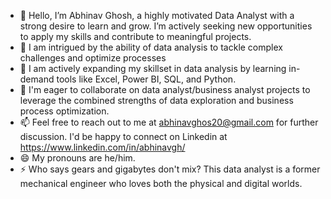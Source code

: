 - 👋 Hello, I’m Abhinav Ghosh, a highly motivated Data Analyst with a strong desire to learn and grow. I’m actively seeking new opportunities to apply my skills and contribute to meaningful projects.
- 👀 I am intrigued by the ability of data analysis to tackle complex challenges and optimize processes
- 🌱 I am actively expanding my skillset in data analysis by learning in-demand tools like Excel, Power BI, SQL, and Python.
- 💞️ I'm eager to collaborate on data analyst/business analyst projects to leverage the combined strengths of data exploration and business process optimization.
- 📫 Feel free to reach out to me at abhinavghos20@gmail.com for further discussion. I'd be happy to connect on Linkedin at https://www.linkedin.com/in/abhinavgh/
- 😄 My pronouns are he/him.
- ⚡ Who says gears and gigabytes don't mix? This data analyst is a former mechanical engineer who loves both the physical and digital worlds.

<!---
SnorlaX0209/SnorlaX0209 is a ✨ special ✨ repository because its `README.md` (this file) appears on your GitHub profile.
You can click the Preview link to take a look at your changes.
--->
